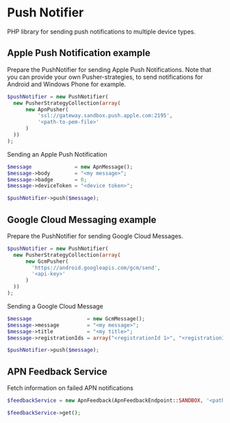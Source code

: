 # Push Notifier
PHP library for sending push notifications to multiple device types.

## Apple Push Notification example ##

Prepare the PushNotifier for sending Apple Push Notifications. Note that you can provide your own Pusher-strategies, to send notifications for Android and Windows Phone for example.

```php
$pushNotifier = new PushNotifier(
  new PusherStrategyCollection(array(
      new ApnPusher(
          'ssl://gateway.sandbox.push.apple.com:2195',
          '<path-to-pem-file>'
      )
  ))
);
```

Sending an Apple Push Notification
```php
$message              = new ApnMessage();
$message->body        = "<my message>";
$message->badge       = 0;
$message->deviceToken = "<device token>";

$pushNotifier->push($message);
```

## Google Cloud Messaging example ##

Prepare the PushNotifier for sending Google Cloud Messages.

```php
$pushNotifier = new PushNotifier(
  new PusherStrategyCollection(array(
      new GcmPusher(
        'https://android.googleapis.com/gcm/send',
        '<api-key>'
      )
  ))
);
```

Sending a Google Cloud Message
```php
$message                  = new GcmMessage();
$message->message         = "<my message>";
$message->title           = "<my title>";
$message->registrationIds = array("<registrationId 1>", "<registrationId 2>", ... , "<registrationId n>");

$pushNotifier->push($message);
```

## APN Feedback Service ##

Fetch information on failed APN notifications
```php
$feedbackService = new ApnFeedback(ApnFeedbackEndpoint::SANDBOX, '<path-to-pem-file>');

$feedbackService->get();
```





